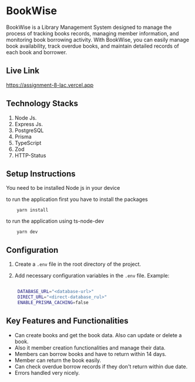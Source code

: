 # BookWise

BookWise is a Library Management System designed to manage the process of tracking books records, managing member information, and monitoring book borrowing activity. With BookWise, you can easily manage book availability, track overdue books, and maintain detailed records of each book and borrower.

## Live Link

https://assignment-8-lac.vercel.app

## Technology Stacks

1. Node Js.
2. Express Js.
3. PostgreSQL
4. Prisma
5. TypeScript
6. Zod
7. HTTP-Status

## Setup Instructions

You need to be installed Node js in your device

to run the application first you have to install the packages

```
    yarn install
```

to run the application using ts-node-dev

```
    yarn dev
```

## Configuration

1. Create a `.env` file in the root directory of the project.
2. Add necessary configuration variables in the `.env` file.
   Example:

   ```bash

    DATABASE_URL="<database-url>"
    DIRECT_URL="<direct-database_rul>"
    ENABLE_PRISMA_CACHING=false
   ```

## Key Features and Functionalities
- Can create books and get the book data. Also can update or delete a book.
- Also it member creation functionalities and manage their data.
- Members can borrow books and have to return within 14 days.
- Member can return the book easily.
- Can check overdue borrow records if they don't return within due date.
- Errors handled very nicely.